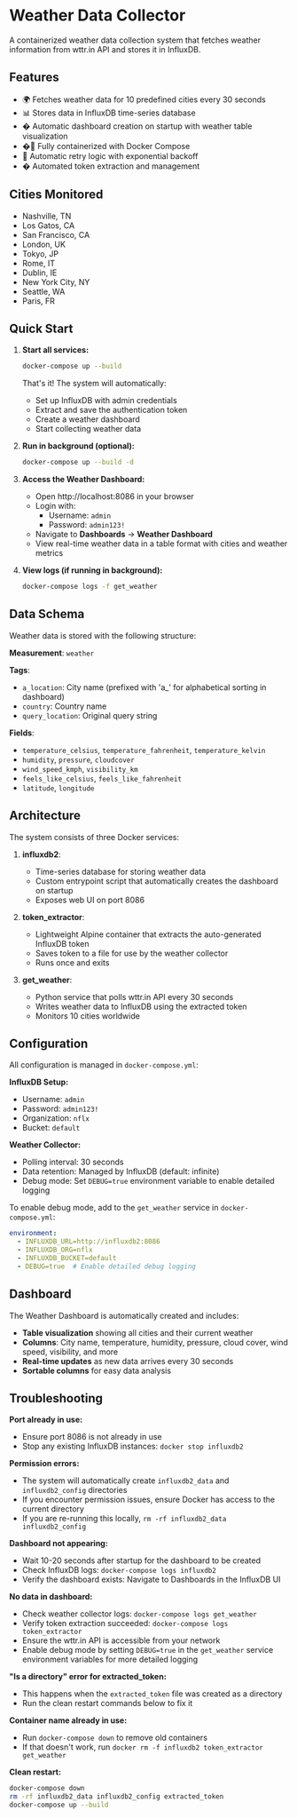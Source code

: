 # Weather Data Collector

A containerized weather data collection system that fetches weather information from wttr.in API and stores it in InfluxDB.

## Features

- 🌍 Fetches weather data for 10 predefined cities every 30 seconds
- 📊 Stores data in InfluxDB time-series database
- � Automatic dashboard creation on startup with weather table visualization
- �🐳 Fully containerized with Docker Compose
- 🔄 Automatic retry logic with exponential backoff
- � Automated token extraction and management

## Cities Monitored

- Nashville, TN
- Los Gatos, CA
- San Francisco, CA
- London, UK
- Tokyo, JP
- Rome, IT
- Dublin, IE
- New York City, NY
- Seattle, WA
- Paris, FR

## Quick Start

1. **Start all services:**
   ```bash
   docker-compose up --build
   ```

   That's it! The system will automatically:
   - Set up InfluxDB with admin credentials
   - Extract and save the authentication token
   - Create a weather dashboard
   - Start collecting weather data

2. **Run in background (optional):**
   ```bash
   docker-compose up --build -d
   ```

3. **Access the Weather Dashboard:**
   - Open http://localhost:8086 in your browser
   - Login with:
     - Username: `admin`
     - Password: `admin123!`
   - Navigate to **Dashboards** → **Weather Dashboard**
   - View real-time weather data in a table format with cities and weather metrics

4. **View logs (if running in background):**
   ```bash
   docker-compose logs -f get_weather
   ```

## Data Schema

Weather data is stored with the following structure:

**Measurement**: `weather`

**Tags**:
- `a_location`: City name (prefixed with 'a_' for alphabetical sorting in dashboard)
- `country`: Country name  
- `query_location`: Original query string

**Fields**:
- `temperature_celsius`, `temperature_fahrenheit`, `temperature_kelvin`
- `humidity`, `pressure`, `cloudcover`
- `wind_speed_kmph`, `visibility_km`
- `feels_like_celsius`, `feels_like_fahrenheit`
- `latitude`, `longitude`

## Architecture

The system consists of three Docker services:

1. **influxdb2**: 
   - Time-series database for storing weather data
   - Custom entrypoint script that automatically creates the dashboard on startup
   - Exposes web UI on port 8086

2. **token_extractor**: 
   - Lightweight Alpine container that extracts the auto-generated InfluxDB token
   - Saves token to a file for use by the weather collector
   - Runs once and exits

3. **get_weather**: 
   - Python service that polls wttr.in API every 30 seconds
   - Writes weather data to InfluxDB using the extracted token
   - Monitors 10 cities worldwide

## Configuration

All configuration is managed in `docker-compose.yml`:

**InfluxDB Setup:**
- Username: `admin`
- Password: `admin123!`
- Organization: `nflx`
- Bucket: `default`

**Weather Collector:**
- Polling interval: 30 seconds 
- Data retention: Managed by InfluxDB (default: infinite)
- Debug mode: Set `DEBUG=true` environment variable to enable detailed logging

To enable debug mode, add to the `get_weather` service in `docker-compose.yml`:
```yaml
environment:
  - INFLUXDB_URL=http://influxdb2:8086
  - INFLUXDB_ORG=nflx
  - INFLUXDB_BUCKET=default
  - DEBUG=true  # Enable detailed debug logging
```

## Dashboard

The Weather Dashboard is automatically created and includes:
- **Table visualization** showing all cities and their current weather
- **Columns**: City name, temperature, humidity, pressure, cloud cover, wind speed, visibility, and more
- **Real-time updates** as new data arrives every 30 seconds
- **Sortable columns** for easy data analysis

## Troubleshooting

**Port already in use:**
- Ensure port 8086 is not already in use
- Stop any existing InfluxDB instances: `docker stop influxdb2`

**Permission errors:**
- The system will automatically create `influxdb2_data` and `influxdb2_config` directories
- If you encounter permission issues, ensure Docker has access to the current directory
- If you are re-running this locally, `rm -rf influxdb2_data influxdb2_config`

**Dashboard not appearing:**
- Wait 10-20 seconds after startup for the dashboard to be created
- Check InfluxDB logs: `docker-compose logs influxdb2`
- Verify the dashboard exists: Navigate to Dashboards in the InfluxDB UI

**No data in dashboard:**
- Check weather collector logs: `docker-compose logs get_weather`
- Verify token extraction succeeded: `docker-compose logs token_extractor`
- Ensure the wttr.in API is accessible from your network
- Enable debug mode by setting `DEBUG=true` in the `get_weather` service environment variables for more detailed logging

**"Is a directory" error for extracted_token:**
- This happens when the `extracted_token` file was created as a directory
- Run the clean restart commands below to fix it

**Container name already in use:**
- Run `docker-compose down` to remove old containers
- If that doesn't work, run `docker rm -f influxdb2 token_extractor get_weather`

**Clean restart:**
```bash
docker-compose down
rm -rf influxdb2_data influxdb2_config extracted_token
docker-compose up --build
```